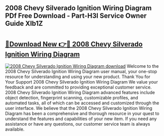 ## 2008 Chevy Silverado Ignition Wiring Diagram PDf Free Download - Part-H3l Service Owner Guide Xlb1Z

# <h2><a href="http://dfnyzl.blite.top/?on=2008+Chevy+Silverado+Ignition+Wiring+Diagram">🔗Download New 👉🔴 2008 Chevy Silverado Ignition Wiring Diagram</a></h2>

[![2008 Chevy Silverado Ignition Wiring Diagram download](https://i.imgur.com/lujVjoI.png)](http://dfnyzl.blite.top/?on=2008+Chevy+Silverado+Ignition+Wiring+Diagram)
Welcome to the 2008 Chevy Silverado Ignition Wiring Diagram user manual, your one-stop resource for understanding and using your new product. Thank You for Your Support 2008 Chevy Silverado Ignition Wiring Diagram We value your feedback and are committed to providing exceptional customer service. 2008 Chevy Silverado Ignition Wiring Diagram advanced features include object detection, fingerprint scanning, customizable profiles, and automated tasks, all of which can be accessed and customized through the user interface. We believe that the 2008 Chevy Silverado Ignition Wiring Diagram has been a comprehensive and thorough resource in your quest to understand the features and capabilities of your new item. If you need any assistance or have any questions, our customer service team is always available.
